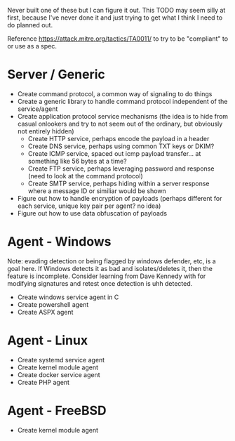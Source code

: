 Never built one of these but I can figure it out. This TODO may seem silly at first, because I've never done it and just trying to get what I think I need to do planned out. 

Reference https://attack.mitre.org/tactics/TA0011/ to try to be "compliant" to or use as a spec.

# Server / Generic

* Create command protocol, a common way of signaling to do things
* Create a generic library to handle command protocol independent of the service/agent 
* Create application protocol service mechanisms (the idea is to hide from casual onlookers and try to not seem out of the ordinary, but obviously not entirely hidden)
    * Create HTTP service, perhaps encode the payload in a header 
    * Create DNS service, perhaps using common TXT keys or DKIM? 
    * Create ICMP service, spaced out icmp payload transfer... at something like 56 bytes at a time? 
    * Create FTP service, perhaps leveraging password and response (need to look at the command protocol)
    * Create SMTP service, perhaps hiding within a server response where a message ID or similiar would be shown
* Figure out how to handle encryption of payloads (perhaps different for each service, unique key pair per agent? no idea)
* Figure out how to use data obfuscation of payloads

# Agent - Windows

Note: evading detection or being flagged by windows defender, etc, is a goal here. If Windows detects it as bad and isolates/deletes it, then the feature is incomplete. Consider learning from Dave Kennedy with for modifying signatures and retest once detection is uhh detected.

* Create windows service agent in C
* Create powershell agent
* Create ASPX agent

# Agent - Linux

* Create systemd service agent
* Create kernel module agent
* Create docker service agent
* Create PHP agent

# Agent - FreeBSD

* Create kernel module agent

